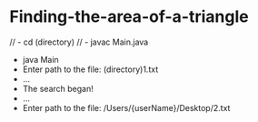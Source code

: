 # Finding-the-area-of-a-triangle

// - cd (directory)
// - javac Main.java
- java Main
- Enter path to the file: (directory)1.txt
- ...
- The search began!
- ...
- Enter path to the file: /Users/{userName}/Desktop/2.txt

